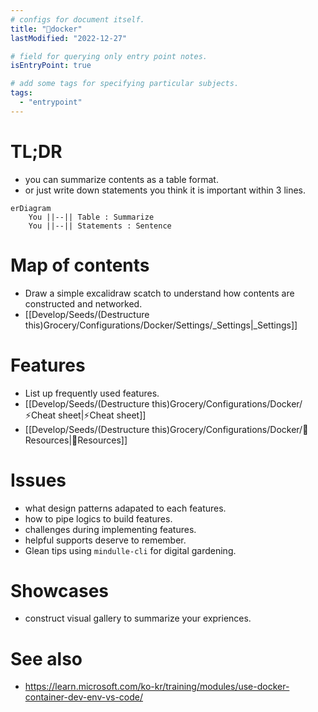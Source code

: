```yaml
---
# configs for document itself.
title: "🎉docker"
lastModified: "2022-12-27"

# field for querying only entry point notes.
isEntryPoint: true

# add some tags for specifying particular subjects.
tags:
  - "entrypoint"
---
```

# TL;DR
- you can summarize contents as a table format.
- or just write down statements you think it is important within 3 lines.
```mermaid
erDiagram
	You ||--|| Table : Summarize
	You ||--|| Statements : Sentence
```


# Map of contents
- Draw a simple excalidraw scatch to understand how contents are constructed and networked.
- [[Develop/Seeds/(Destructure this)Grocery/Configurations/Docker/Settings/_Settings|_Settings]]

# Features
- List up frequently used features.
- [[Develop/Seeds/(Destructure this)Grocery/Configurations/Docker/⚡Cheat sheet|⚡Cheat sheet]]
- [[Develop/Seeds/(Destructure this)Grocery/Configurations/Docker/🚚Resources|🚚Resources]]

# Issues
- what design patterns adapated to each features.
- how to pipe logics to build features.
- challenges during implementing features.
- helpful supports deserve to remember.
- Glean tips using `mindulle-cli` for digital gardening.

# Showcases
- construct visual gallery to summarize your expriences.
# See also
- https://learn.microsoft.com/ko-kr/training/modules/use-docker-container-dev-env-vs-code/